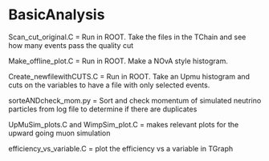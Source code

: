 # BasicAnalysis

Scan_cut_original.C = Run in ROOT. Take the files in the TChain and see how many events pass the quality cut

Make_offline_plot.C = Run in ROOT. Make a NOvA style histogram. 

Create_newfilewithCUTS.C = Run in ROOT. Take an Upmu histogram and cuts on the variables to have a file with only selected events.

sorteANDcheck_mom.py = Sort and check momentum of simulated neutrino particles from log file to determine if there are duplicates


UpMuSim_plots.C and WimpSim_plot.C = makes relevant plots for the upward going muon simulation

efficiency_vs_variable.C = plot the efficiency vs a variable in TGraph
